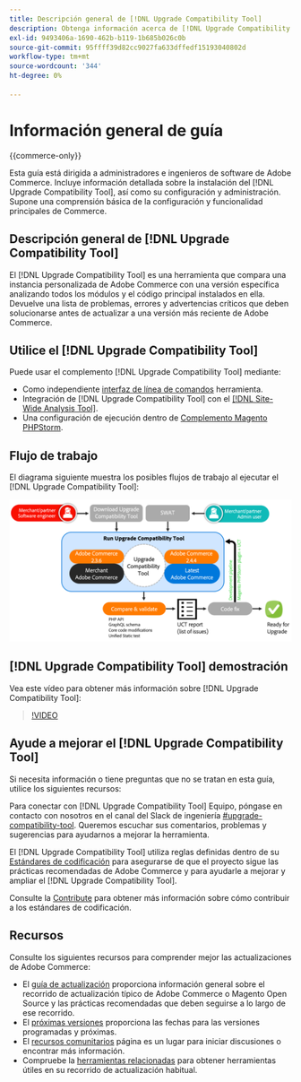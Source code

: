 ```yaml
---
title: Descripción general de [!DNL Upgrade Compatibility Tool]
description: Obtenga información acerca de [!DNL Upgrade Compatibility Tool] y cómo puede ayudarle con su proyecto de Adobe Commerce.
exl-id: 9493406a-1690-462b-b119-1b685b026c0b
source-git-commit: 95ffff39d82cc9027fa633dffedf15193040802d
workflow-type: tm+mt
source-wordcount: '344'
ht-degree: 0%

---
```


# Información general de guía

{{commerce-only}}

Esta guía está dirigida a administradores e ingenieros de software de Adobe Commerce. Incluye información detallada sobre la instalación del [!DNL Upgrade Compatibility Tool], así como su configuración y administración. Supone una comprensión básica de la configuración y funcionalidad principales de Commerce.

## Descripción general de [!DNL Upgrade Compatibility Tool]

El [!DNL Upgrade Compatibility Tool] es una herramienta que compara una instancia personalizada de Adobe Commerce con una versión específica analizando todos los módulos y el código principal instalados en ella. Devuelve una lista de problemas, errores y advertencias críticos que deben solucionarse antes de actualizar a una versión más reciente de Adobe Commerce.

## Utilice el [!DNL Upgrade Compatibility Tool]

Puede usar el complemento [!DNL Upgrade Compatibility Tool] mediante:

- Como independiente [interfaz de línea de comandos](../upgrade-compatibility-tool/run.md) herramienta.
- Integración de [!DNL Upgrade Compatibility Tool] con el [[!DNL Site-Wide Analysis Tool]](../upgrade-compatibility-tool/integrate-analysis-tool.md).
- Una configuración de ejecución dentro de [Complemento Magento PHPStorm](../upgrade-compatibility-tool/run-configuration-phpstorm-plugin.md).

## Flujo de trabajo

El diagrama siguiente muestra los posibles flujos de trabajo al ejecutar el [!DNL Upgrade Compatibility Tool]:

![[!DNL Upgrade Compatibility Tool] Diagrama](../../assets/upgrade-guide/uct-diagram-v5.png)

## [!DNL Upgrade Compatibility Tool] demostración

Vea este vídeo para obtener más información sobre [!DNL Upgrade Compatibility Tool]:

>[!VIDEO](https://video.tv.adobe.com/v/341245?quality=12)

## Ayude a mejorar el [!DNL Upgrade Compatibility Tool]

Si necesita información o tiene preguntas que no se tratan en esta guía, utilice los siguientes recursos:

Para conectar con [!DNL Upgrade Compatibility Tool] Equipo, póngase en contacto con nosotros en el canal del Slack de ingeniería [#upgrade-compatibility-tool](https://magentocommeng.slack.com/archives/C019Y143U9F). Queremos escuchar sus comentarios, problemas y sugerencias para ayudarnos a mejorar la herramienta.

El [!DNL Upgrade Compatibility Tool] utiliza reglas definidas dentro de su [Estándares de codificación](https://developer.adobe.com/commerce/php/coding-standards/) para asegurarse de que el proyecto sigue las prácticas recomendadas de Adobe Commerce y para ayudarle a mejorar y ampliar el [!DNL Upgrade Compatibility Tool].

Consulte la [Contribute](https://developer.adobe.com/commerce/php/coding-standards/contributing/) para obtener más información sobre cómo contribuir a los estándares de codificación.

## Recursos

Consulte los siguientes recursos para comprender mejor las actualizaciones de Adobe Commerce:

- El [guía de actualización](../overview.md) proporciona información general sobre el recorrido de actualización típico de Adobe Commerce o Magento Open Source y las prácticas recomendadas que deben seguirse a lo largo de ese recorrido.
- El [próximas versiones](https://devdocs.magento.com/release/) proporciona las fechas para las versiones programadas y próximas.
- El [recursos comunitarios](https://developer.adobe.com/commerce/contributor/community/) página es un lugar para iniciar discusiones o encontrar más información.
- Compruebe la [herramientas relacionadas](../upgrade-compatibility-tool/related-tools.md) para obtener herramientas útiles en su recorrido de actualización habitual.
